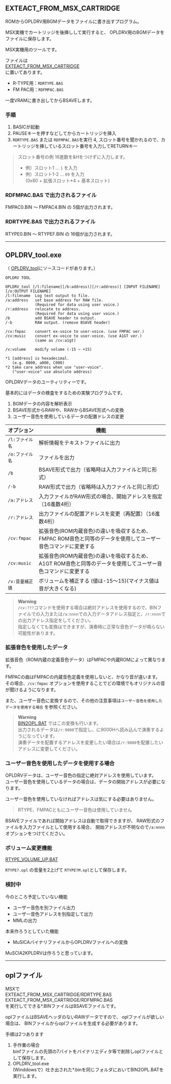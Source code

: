 ﻿
## EXTEACT_FROM_MSX_CARTRIDGE

ROMからOPLDRV用BGMデータをファイルに書き出すプログラム。

MSX実機でカートリッジを後挿しして実行すると、
OPLDRV用のBGMデータをファイルに保存します。

MSX実機用のツールです。

ファイルは  
[EXTEACT_FROM_MSX_CARTRIDGE](EXTEACT_FROM_MSX_CARTRIDGE)  
に置いてあります。

- R-TYPE用：```RDRTYPE.BAS```
- FM PAC用：```RDFMPAC.BAS```

一度VRAMに書き出してからBSAVEします。

### 手順

1. BASICが起動
2. PAUSEキーを押すなどしてからカートリッジを挿入
3. ```RDRTYPE.BAS``` または ```RDFMPAC.BAS```を実行
4, スロット番号を聞かれるので、カートリッジを挿しているスロット番号を入力してRETURNキー

> スロット番号の例 16進数を&Hをつけずに入力します。
> - 例）スロット1 ... ```1``` を入力
> - 例）スロット1-2 ... ```89``` を入力 <br> (0x80 + 拡張スロット*4 + 基本スロット)

### RDFMPAC.BAS で出力されるファイル

FMPAC0.BIN ～ FMPAC4.BIN の 5個が出力されます。

### RDRTYPE.BAS で出力されるファイル

RTYPE0.BIN ～ RTYPEF.BIN の 16個が出力されます。

- - - -

## OPLDRV_tool.exe

（ [OPLDRV_tool](OPLDRV_tool)にソースコードがあります。）

```
OPLDRV TOOL

OPLDRV_tool [/l:filename][/b:address)][/r:address)] [INPUT FILENAME] [/o:OUTPUT FILENAME]
/l:filename  Log text output to file.
/a:address   set base address for RAW file.
             (Required for data using user voice.)
/r:address   relocate to address.
             (Required for data using user voice.)
/b           add BSAVE header to output.
/-b          RAW output. (remove BSAVE header)

/cv:fmpac    convert ex-voice to user-voice. (use FMPAC ver.)
/cv:music    convert ex-voice to user-voice. (use A1GT ver.)
             (same as /cv:a1gt)

/v:volume    modify volume (-15 ~ +15)

*1 [address] is hexadecimal.
   (e.g. 0000, a000, C000)
*2 take care address when use "user-voice".
   ("user-voice" use absolute address)
```

OPLDRVデータのユーティリティーです。

基本的にはデータの検査をするための実験プログラムです。

1. BGMデータの内容を解析表示
2. BSAVE形式からRAWや、RAWからBSAVE形式への変換
3. ユーザー音色を使用しているデータの配置ドレスの変更


| オプション           | 機能                                             |
|----------------------|--------------------------------------------------|
| ```/l:ファイル名```  | 解析情報をテキストファイルに出力
| ```/o:ファイル名```  | ファイルを出力
| ```/b```             | BSAVE形式で出力（省略時は入力ファイルと同じ形式）
| ```/-b```            | RAW形式で出力（省略時は入力ファイルと同じ形式）
| ```/a:アドレス```    | 入力ファイルがRAW形式の場合、開始アドレスを指定（16進数4桁）
| ```/r:アドレス```    | 出力ファイルの配置アドレスを変更（再配置）（16進数4桁）
| ```/cv:fmpac```      | 拡張音色(ROM内蔵音色)の違いを吸収するため、FMPAC ROM音色と同等のデータを使用してユーザー音色コマンドに変更する
| ```/cv:music```      | 拡張音色(ROM内蔵音色)の違いを吸収するため、A1GT ROM音色と同等のデータを使用してユーザー音色コマンドに変更する
| ```/v:音量補正値```  | ボリュームを補正する (値は-15～15)(マイナス値は音が大きくなる)

> **Warning**  
> ```/cv:???```コマンドを使用する場合は絶対アドレスを使用するので、BINファイルでの入力または```/a:nnnn```での入力データアドレス指定と、```/r:nnnn```での出力アドレス指定をしてください。  
> 指定しなくても変換はできますが、演奏時に正常な音色データが鳴らない可能性があります。

### 拡張音色を使用したデータ

拡張音色（ROM内蔵の定義音色データ）はFMPACや内蔵ROMによって異なります。

FMPACの曲はFMPACの内蔵音色定義を使用しないと、かなり音が違います。  
その場合、```/cv:fmpac``` オプションを使用することでどの環境でもオリジナルの音が聞けるようになります。

また、ユーザー音色に変換するので、その他の注意事項は```ユーザー音色を使用したデータを使用する場合``` を参照ください。

> **Warning**  
> [BIN2OPL.BAT](BIN2OPL.BAT) ではこの変換も行います。  
> 出力されるデータは```/r:9000```で指定し、に9000Hへ読み込んで演奏するようになっています。  
> 演奏データを配置するアドレスを変更したい場合は```/r:9000```を配置したいアドレスに変更してください。


### ユーザー音色を使用したデータを使用する場合

OPLDRVデータは、ユーザー音色の指定に絶対アドレスを使用しています。  
ユーザー音色を使用しているデータの場合は、データの開始アドレスが必要になります。  

ユーザー音色を使用していなければアドレスは気にする必要はありません。  
> RTYPE、FMPACともにユーザー音色は使用していません

BSAVEファイルであれば開始アドレスは自動で取得できますが、
RAW形式のファイルを入力ファイルとして使用する場合、
開始アドレスが不明なので```/a:nnnn ```オプションをつけてください。

### ボリューム変更機能

[RTYPE_VOLUME_UP.BAT](RTYPE_VOLUME_UP.BAT)

```RTYPE?.opl``` の音量を2上げて ```RTYPE?M.opl```として保存します。


### 検討中

今のところ予定していない機能

- ユーザー音色を別ファイル出力
- ユーザー音色アドレスを別指定して出力
- MMLの出力

本来作ろうとしていた機能

- MuSICAバイナリファイルからOPLDRVファイルへの変換

MuSCIA2KPLDRVは作ろうと思っています。

- - - -

## oplファイル

MSXで  
EXTEACT_FROM_MSX_CARTRIDGE/RDRTYPE.BAS  
EXTEACT_FROM_MSX_CARTRIDGE/RDFMPAC.BAS  
を実行してできる*.BINファイルはBSAVEファイルです。

oplファイルはBSAVEヘッダのないRAWデータですので、
oplファイルが欲しい場合は、
BINファイルからoplファイルを生成する必要があります。

手順は2つあります

1. 手作業の場合<br> binfファイルの先頭の7バイトをバイナリエディタ等で削除しoplファイルとして保存します。
2. OPLDRV_tool.exe<br> (Winddowsで）吐き出された*.binを同じフォルダにおいてBIN2OPL.BATを実行します。

